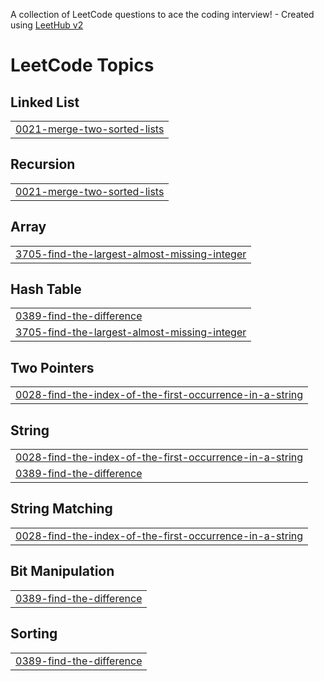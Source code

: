 A collection of LeetCode questions to ace the coding interview! - Created using [LeetHub v2](https://github.com/arunbhardwaj/LeetHub-2.0)
<!---LeetCode Topics Start-->
# LeetCode Topics
## Linked List
|  |
| ------- |
| [0021-merge-two-sorted-lists](https://github.com/Zero-Day-Smile/Coding-Questions/tree/master/0021-merge-two-sorted-lists) |
## Recursion
|  |
| ------- |
| [0021-merge-two-sorted-lists](https://github.com/Zero-Day-Smile/Coding-Questions/tree/master/0021-merge-two-sorted-lists) |
## Array
|  |
| ------- |
| [3705-find-the-largest-almost-missing-integer](https://github.com/Zero-Day-Smile/Coding-Questions/tree/master/3705-find-the-largest-almost-missing-integer) |
## Hash Table
|  |
| ------- |
| [0389-find-the-difference](https://github.com/Zero-Day-Smile/Coding-Questions/tree/master/0389-find-the-difference) |
| [3705-find-the-largest-almost-missing-integer](https://github.com/Zero-Day-Smile/Coding-Questions/tree/master/3705-find-the-largest-almost-missing-integer) |
## Two Pointers
|  |
| ------- |
| [0028-find-the-index-of-the-first-occurrence-in-a-string](https://github.com/Zero-Day-Smile/Coding-Questions/tree/master/0028-find-the-index-of-the-first-occurrence-in-a-string) |
## String
|  |
| ------- |
| [0028-find-the-index-of-the-first-occurrence-in-a-string](https://github.com/Zero-Day-Smile/Coding-Questions/tree/master/0028-find-the-index-of-the-first-occurrence-in-a-string) |
| [0389-find-the-difference](https://github.com/Zero-Day-Smile/Coding-Questions/tree/master/0389-find-the-difference) |
## String Matching
|  |
| ------- |
| [0028-find-the-index-of-the-first-occurrence-in-a-string](https://github.com/Zero-Day-Smile/Coding-Questions/tree/master/0028-find-the-index-of-the-first-occurrence-in-a-string) |
## Bit Manipulation
|  |
| ------- |
| [0389-find-the-difference](https://github.com/Zero-Day-Smile/Coding-Questions/tree/master/0389-find-the-difference) |
## Sorting
|  |
| ------- |
| [0389-find-the-difference](https://github.com/Zero-Day-Smile/Coding-Questions/tree/master/0389-find-the-difference) |
<!---LeetCode Topics End-->